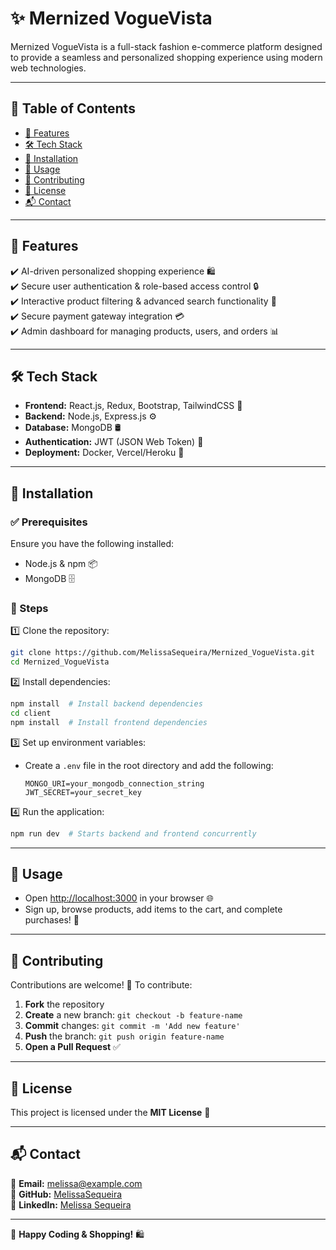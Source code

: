 # ✨ Mernized VogueVista

Mernized VogueVista is a full-stack fashion e-commerce platform designed to provide a seamless and personalized shopping experience using modern web technologies.

---

## 📌 Table of Contents
- [🌟 Features](#-features)
- [🛠 Tech Stack](#-tech-stack)
- [🚀 Installation](#-installation)
- [📖 Usage](#-usage)
- [🤝 Contributing](#-contributing)
- [📜 License](#-license)
- [📬 Contact](#-contact)

---

## 🌟 Features
✔️ AI-driven personalized shopping experience 🛍️  
✔️ Secure user authentication & role-based access control 🔒  
✔️ Interactive product filtering & advanced search functionality 🔎  
✔️ Secure payment gateway integration 💳  
✔️ Admin dashboard for managing products, users, and orders 📊  

---

## 🛠 Tech Stack
- **Frontend:** React.js, Redux, Bootstrap, TailwindCSS 🎨
- **Backend:** Node.js, Express.js ⚙️
- **Database:** MongoDB 🛢️
- **Authentication:** JWT (JSON Web Token) 🔑
- **Deployment:** Docker, Vercel/Heroku 🚀

---

## 🚀 Installation
### ✅ Prerequisites
Ensure you have the following installed:
- Node.js & npm 📦
- MongoDB 🗄️

### 📌 Steps
1️⃣ Clone the repository:
   ```bash
   git clone https://github.com/MelissaSequeira/Mernized_VogueVista.git
   cd Mernized_VogueVista
   ```
2️⃣ Install dependencies:
   ```bash
   npm install  # Install backend dependencies
   cd client
   npm install  # Install frontend dependencies
   ```
3️⃣ Set up environment variables:
   - Create a `.env` file in the root directory and add the following:
     ```env
     MONGO_URI=your_mongodb_connection_string
     JWT_SECRET=your_secret_key
     ```
4️⃣ Run the application:
   ```bash
   npm run dev  # Starts backend and frontend concurrently
   ```

---

## 📖 Usage
- Open [http://localhost:3000](http://localhost:3000) in your browser 🌐
- Sign up, browse products, add items to the cart, and complete purchases! 🛒

---

## 🤝 Contributing
Contributions are welcome! 🚀 To contribute:
1. **Fork** the repository
2. **Create** a new branch: `git checkout -b feature-name`
3. **Commit** changes: `git commit -m 'Add new feature'`
4. **Push** the branch: `git push origin feature-name`
5. **Open a Pull Request** ✅

---

## 📜 License
This project is licensed under the **MIT License** 📄

---

## 📬 Contact
📧 **Email:** melissa@example.com  
🐙 **GitHub:** [MelissaSequeira](https://github.com/MelissaSequeira)  
💼 **LinkedIn:** [Melissa Sequeira](https://linkedin.com/in/melissasequeira)  

---

🚀 **Happy Coding & Shopping!** 🛍️

